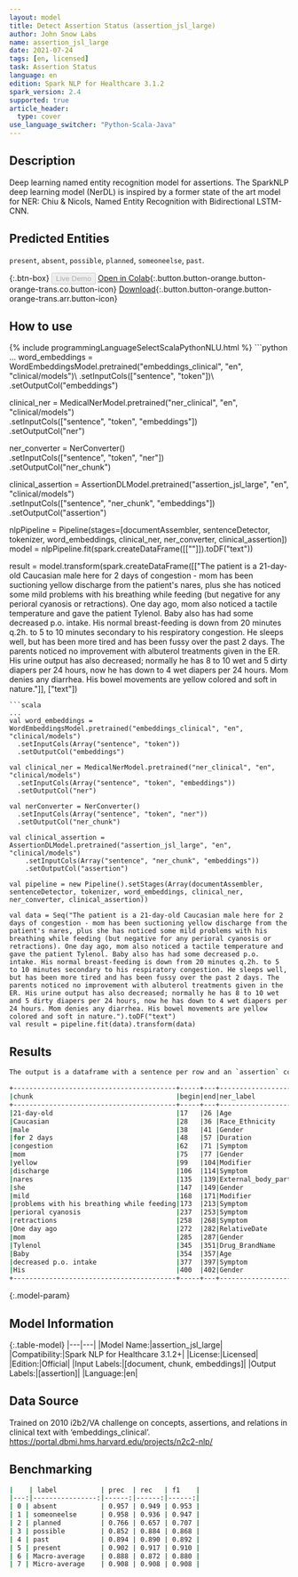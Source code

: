 ```yaml
---
layout: model
title: Detect Assertion Status (assertion_jsl_large)
author: John Snow Labs
name: assertion_jsl_large
date: 2021-07-24
tags: [en, licensed]
task: Assertion Status
language: en
edition: Spark NLP for Healthcare 3.1.2
spark_version: 2.4
supported: true
article_header:
  type: cover
use_language_switcher: "Python-Scala-Java"
---
```


## Description

Deep learning named entity recognition model for assertions. The SparkNLP deep learning model (NerDL) is inspired by a former state of the art model for NER: Chiu & Nicols, Named Entity Recognition with Bidirectional LSTM-CNN.

## Predicted Entities

`present`, `absent`, `possible`, `planned`, `someoneelse`, `past`.

{:.btn-box}
<button class="button button-orange" disabled>Live Demo</button>
[Open in Colab](https://colab.research.google.com/github/JohnSnowLabs/spark-nlp-workshop/blob/master/tutorials/Certification_Trainings/Healthcare/2.Clinical_Assertion_Model.ipynb){:.button.button-orange.button-orange-trans.co.button-icon}
[Download](https://s3.amazonaws.com/auxdata.johnsnowlabs.com/clinical/models/assertion_jsl_large_en_3.1.2_2.4_1627156678782.zip){:.button.button-orange.button-orange-trans.arr.button-icon}

## How to use



<div class="tabs-box" markdown="1">
{% include programmingLanguageSelectScalaPythonNLU.html %}
```python
...
word_embeddings = WordEmbeddingsModel.pretrained("embeddings_clinical", "en", "clinical/models")\
  .setInputCols(["sentence", "token"])\
  .setOutputCol("embeddings")

clinical_ner = MedicalNerModel.pretrained("ner_clinical", "en", "clinical/models") \
  .setInputCols(["sentence", "token", "embeddings"]) \
  .setOutputCol("ner")

ner_converter = NerConverter() \
  .setInputCols(["sentence", "token", "ner"]) \
  .setOutputCol("ner_chunk")

clinical_assertion = AssertionDLModel.pretrained("assertion_jsl_large", "en", "clinical/models") \
    .setInputCols(["sentence", "ner_chunk", "embeddings"]) \
    .setOutputCol("assertion")
    
nlpPipeline = Pipeline(stages=[documentAssembler, sentenceDetector, tokenizer, word_embeddings, clinical_ner, ner_converter, clinical_assertion])
model = nlpPipeline.fit(spark.createDataFrame([[""]]).toDF("text"))

result = model.transform(spark.createDataFrame([["The patient is a 21-day-old Caucasian male here for 2 days of congestion - mom has been suctioning yellow discharge from the patient's nares, plus she has noticed some mild problems with his breathing while feeding (but negative for any perioral cyanosis or retractions). One day ago, mom also noticed a tactile temperature and gave the patient Tylenol. Baby also has had some decreased p.o. intake. His normal breast-feeding is down from 20 minutes q.2h. to 5 to 10 minutes secondary to his respiratory congestion. He sleeps well, but has been more tired and has been fussy over the past 2 days. The parents noticed no improvement with albuterol treatments given in the ER. His urine output has also decreased; normally he has 8 to 10 wet and 5 dirty diapers per 24 hours, now he has down to 4 wet diapers per 24 hours. Mom denies any diarrhea. His bowel movements are yellow colored and soft in nature."]], ["text"])
```
```scala
...
val word_embeddings = WordEmbeddingsModel.pretrained("embeddings_clinical", "en", "clinical/models")
  .setInputCols(Array("sentence", "token"))
  .setOutputCol("embeddings")

val clinical_ner = MedicalNerModel.pretrained("ner_clinical", "en", "clinical/models")
  .setInputCols(Array("sentence", "token", "embeddings")) 
  .setOutputCol("ner")

val nerConverter = NerConverter()
  .setInputCols(Array("sentence", "token", "ner"))
  .setOutputCol("ner_chunk")

val clinical_assertion = AssertionDLModel.pretrained("assertion_jsl_large", "en", "clinical/models")
    .setInputCols(Array("sentence", "ner_chunk", "embeddings"))
    .setOutputCol("assertion")

val pipeline = new Pipeline().setStages(Array(documentAssembler, sentenceDetector, tokenizer, word_embeddings, clinical_ner, ner_converter, clinical_assertion))

val data = Seq("The patient is a 21-day-old Caucasian male here for 2 days of congestion - mom has been suctioning yellow discharge from the patient's nares, plus she has noticed some mild problems with his breathing while feeding (but negative for any perioral cyanosis or retractions). One day ago, mom also noticed a tactile temperature and gave the patient Tylenol. Baby also has had some decreased p.o. intake. His normal breast-feeding is down from 20 minutes q.2h. to 5 to 10 minutes secondary to his respiratory congestion. He sleeps well, but has been more tired and has been fussy over the past 2 days. The parents noticed no improvement with albuterol treatments given in the ER. His urine output has also decreased; normally he has 8 to 10 wet and 5 dirty diapers per 24 hours, now he has down to 4 wet diapers per 24 hours. Mom denies any diarrhea. His bowel movements are yellow colored and soft in nature.").toDF("text")
val result = pipeline.fit(data).transform(data)
```
</div>

## Results

```bash
The output is a dataframe with a sentence per row and an `assertion` column containing all of the assertion labels in the sentence. The assertion column also contains assertion character indices, and other metadata. To get only the entity chunks and assertion labels, without the metadata, select `ner_chunk.result` and `assertion.result` from your output dataframe.

+-----------------------------------------+-----+---+----------------------------+-------+-----------+
|chunk                                    |begin|end|ner_label                   |sent_id|assertion  |
+-----------------------------------------+-----+---+----------------------------+-------+-----------+
|21-day-old                               |17   |26 |Age                         |0      |present    |
|Caucasian                                |28   |36 |Race_Ethnicity              |0      |present    |
|male                                     |38   |41 |Gender                      |0      |someoneelse|
|for 2 days                               |48   |57 |Duration                    |0      |present    |
|congestion                               |62   |71 |Symptom                     |0      |present    |
|mom                                      |75   |77 |Gender                      |0      |someoneelse|
|yellow                                   |99   |104|Modifier                    |0      |present    |
|discharge                                |106  |114|Symptom                     |0      |present    |
|nares                                    |135  |139|External_body_part_or_region|0      |someoneelse|
|she                                      |147  |149|Gender                      |0      |present    |
|mild                                     |168  |171|Modifier                    |0      |present    |
|problems with his breathing while feeding|173  |213|Symptom                     |0      |present    |
|perioral cyanosis                        |237  |253|Symptom                     |0      |absent     |
|retractions                              |258  |268|Symptom                     |0      |absent     |
|One day ago                              |272  |282|RelativeDate                |1      |someoneelse|
|mom                                      |285  |287|Gender                      |1      |someoneelse|
|Tylenol                                  |345  |351|Drug_BrandName              |1      |someoneelse|
|Baby                                     |354  |357|Age                         |2      |someoneelse|
|decreased p.o. intake                    |377  |397|Symptom                     |2      |someoneelse|
|His                                      |400  |402|Gender                      |3      |someoneelse|
+-----------------------------------------+-----+---+----------------------------+-------+-----------+
```

{:.model-param}
## Model Information

{:.table-model}
|---|---|
|Model Name:|assertion_jsl_large|
|Compatibility:|Spark NLP for Healthcare 3.1.2+|
|License:|Licensed|
|Edition:|Official|
|Input Labels:|[document, chunk, embeddings]|
|Output Labels:|[assertion]|
|Language:|en|

## Data Source

Trained on 2010 i2b2/VA challenge on concepts, assertions, and relations in clinical text with ‘embeddings_clinical’. https://portal.dbmi.hms.harvard.edu/projects/n2c2-nlp/

## Benchmarking

```bash
|    | label           | prec  | rec   | f1    |
|---:|----------------:|------:|------:|------:|
| 0 | absent           | 0.957 | 0.949 | 0.953 |
| 1 | someoneelse      | 0.958 | 0.936 | 0.947 |
| 2 | planned          | 0.766 | 0.657 | 0.707 |
| 3 | possible         | 0.852 | 0.884 | 0.868 |
| 4 | past             | 0.894 | 0.890 | 0.892 |
| 5 | present          | 0.902 | 0.917 | 0.910 |
| 6 | Macro-average    | 0.888 | 0.872 | 0.880 |
| 7 | Micro-average    | 0.908 | 0.908 | 0.908 |
```